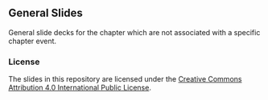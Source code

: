 ## General Slides

General slide decks for the chapter which are not associated with a specific chapter event.

### License

The slides in this repository are licensed under
the [Creative Commons Attribution 4.0 International Public License](https://creativecommons.org/licenses/by/4.0/legalcode).